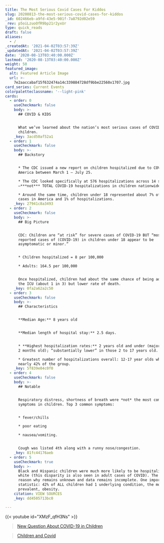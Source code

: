```yaml
---
title: The Most Serious Covid Cases For Kiddos
slug: 20200813-the-most-serious-covid-cases-for-kiddos
_id: 602466eb-a9fd-43e5-901f-7a8792d02e59
_rev: p5oiLzuoOfR9bp21r2yxUr
type: quick_reads
draft: false
aliases:
  - /
_createdAt: '2021-04-02T03:57:39Z'
_updatedAt: '2021-04-02T03:57:39Z'
date: '2020-08-13T03:40:00.000Z'
lastmod: '2020-08-13T03:40:00.000Z'
weight: 50
featured_image:
  alt: Featured Article Image
  url: >-
    7e2aaccabaf15f632474a14c339884728df9bbe22560x1707.jpg
card_series: Current Events
colorpaletteclassname: '--light-pink'
cards:
  - order: 0
    useCheckmark: false
    body: >-
      ## COVID & KIDS


      What we’ve learned about the nation’s most serious cases of COVID-19 in
      children.
    _key: 3acd50af52a1
  - order: 1
    useCheckmark: false
    body: >-
      ## Backstory


      * The CDC issued a new report on children hospitalized due to COVID-19 in
      America between March 1 – July 25.

      * The CDC looked specifically at 576 hospitalizations across 14 states
      –***not*** TOTAL COVID-19 hospitalizations in children nationwide.

      * Around the same time, children under 18 represented about 7% of COVID-19
      cases in America and 1% of hospitalizations.
    _key: 27941c8a3493
  - order: 2
    useCheckmark: false
    body: >-
      ## Big Picture


      CDC: Children are “at risk” for severe cases of COVID-19 BUT “most
      reported cases of (COVID-19) in children under 18 appear to be
      asymptomatic or minor.”


      * Children hospitalized = 8 per 100,000

      * Adults: 164.5 per 100,000


      Once hospitalized, children had about the same chance of being admitted to
      the ICU (about 1 in 3) but lower rate of death.
    _key: 0fa2a62a2c50
  - order: 3
    useCheckmark: false
    body: >-
      ## Characteristics


      **Median Age:** 8 years old


      **Median length of hospital stay:** 2.5 days.


      * **Highest hospitalization rates:** 2 years old and under (majority under
      2 months old); “substantially lower” in those 2 to 17 years old.

      * Greatest number of hospitalizations overall: 12-17 year olds who made up
      nearly 42% of the group.
    _key: 5f839e04c0f0
  - order: 4
    useCheckmark: false
    body: >-
      ## Notable


      Respiratory distress, shortness of breath were *not* the most common
      symptoms in children. Top 3 common symptoms:


      * fever/chills

      * poor eating

      * nausea/vomiting.


      Cough was listed 4th along with a runny nose/congestion.
    _key: 81fc44176aeb
  - order: 5
    useCheckmark: true
    body: >-
      Black and Hispanic children were much more likely to be hospitalized than
      white (this disparity is also seen in adult cases of COVID). The specific
      reason why remains unknown and data remains incomplete. One important
      statistic: 42% of ALL children had 1 underlying condition, the most
      prevalent, obesity.
    citation: VIEW SOURCES
    _key: dd4505713bc0

---
```

{{< youtube id="XMzF_qfH3Ns" >}}

> [New Question About COVID-19 in Children](https://smarthernews.com/new-question-about-covid-19-in-children/)





> [Children and Covid](https://smarthernews.com/children-and-covid/)